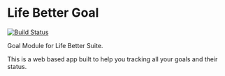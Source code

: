 Life Better Goal
====
[![Build Status](https://travis-ci.org/lifebetter/goal.png?branch=master)](https://travis-ci.org/lifebetter/goal)

Goal Module for Life Better Suite.

This is a web based app built to help you tracking all your goals and their status.
